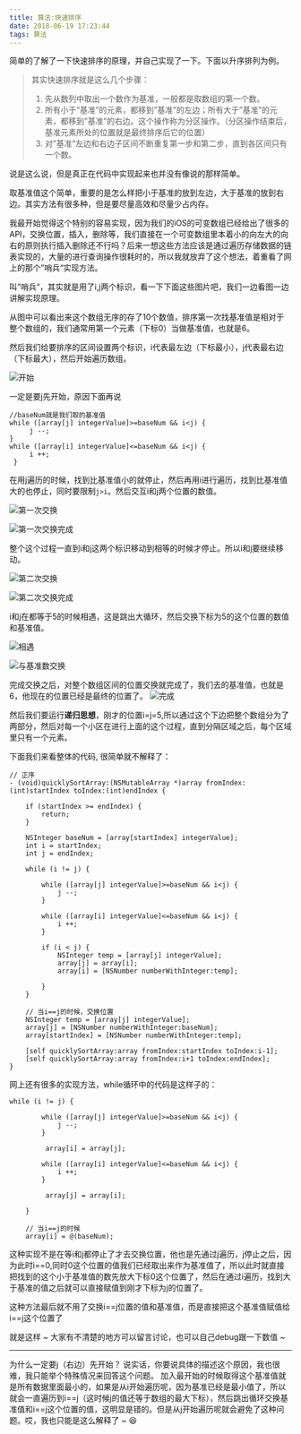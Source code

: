 ```yaml
---
title: 算法:快速排序
date: 2018-06-19 17:23:44
tags: 算法
---
```

简单的了解了一下快速排序的原理，并自己实现了一下。下面以升序排列为例。


>其实快速排序就是这么几个步骤：
>1.  先从数列中取出一个数作为基准，一般都是取数组的第一个数。
>2.  所有小于“基准”的元素，都移到”基准”的左边；所有大于”基准”的元素，都移到”基准”的右边。这个操作称为分区操作。（分区操作结束后，基准元素所处的位置就是最终排序后它的位置）
>3. 对”基准”左边和右边子区间不断重复第一步和第二步，直到各区间只有一个数。


说是这么说，但是真正在代码中实现起来也并没有像说的那样简单。

<!-- more -->

取基准值这个简单，重要的是怎么样把小于基准的放到左边，大于基准的放到右边。其实方法有很多种，但是要尽量高效和尽量少占内存。

我最开始觉得这个特别的容易实现，因为我们的iOS的可变数组已经给出了很多的API，交换位置，插入，删除等，我们直接在一个可变数组里本着小的向左大的向右的原则执行插入删除还不行吗？后来一想这些方法应该是通过遍历存储数据的链表实现的，大量的进行查询操作很耗时的，所以我就放弃了这个想法，着重看了网上的那个”哨兵“实现方法。

叫”哨兵“，其实就是用了i,j两个标识，看一下下面这些图片吧，我们一边看图一边讲解实现原理。

从图中可以看出来这个数组无序的存了10个数值，排序第一次找基准值是相对于整个数组的，我们通常用第一个元素（下标0）当做基准值，也就是6。

然后我们给要排序的区间设置两个标识，i代表最左边（下标最小），j代表最右边（下标最大），然后开始遍历数组。

![开始](https://upload-images.jianshu.io/upload_images/1491333-c78cbd4fc07097d7.png?imageMogr2/auto-orient/strip%7CimageView2/2/w/1240)

一定是要j先开始，原因下面再说

```objc
//baseNum就是我们取的基准值
while ([array[j] integerValue]>=baseNum && i<j) {
     j --;
}
while ([array[i] integerValue]<=baseNum && i<j) {
     i ++;
 }
```
在用j遍历的时候，找到比基准值小的就停止，然后再用i进行遍历，找到比基准值大的也停止，同时要限制`j>i`。然后交互i和j两个位置的数值。

![第一次交换](https://upload-images.jianshu.io/upload_images/1491333-f9b0dcd348e7fe07.png?imageMogr2/auto-orient/strip%7CimageView2/2/w/1240)

![第一次交换完成](https://upload-images.jianshu.io/upload_images/1491333-67c09f496ce68017.png?imageMogr2/auto-orient/strip%7CimageView2/2/w/1240)

整个这个过程一直到i和j这两个标识移动到相等的时候才停止。所以i和j要继续移动。

![第二次交换](https://upload-images.jianshu.io/upload_images/1491333-3ae0016e2d7bafa2.png?imageMogr2/auto-orient/strip%7CimageView2/2/w/1240)

![第二次交换完成](https://upload-images.jianshu.io/upload_images/1491333-5dd589d82ad8a324.png?imageMogr2/auto-orient/strip%7CimageView2/2/w/1240)

i和j在都等于5的时候相遇，这是跳出大循环，然后交换下标为5的这个位置的数值和基准值。

![相遇](https://upload-images.jianshu.io/upload_images/1491333-80a32cac3bb02934.png?imageMogr2/auto-orient/strip%7CimageView2/2/w/1240)

![与基准数交换](https://upload-images.jianshu.io/upload_images/1491333-122fda688e554eb1.png?imageMogr2/auto-orient/strip%7CimageView2/2/w/1240)

完成交换之后，对整个数组区间的位置交换就完成了，我们去的基准值，也就是6，他现在的位置已经是最终的位置了。
![完成](https://upload-images.jianshu.io/upload_images/1491333-3f69746072889560.png?imageMogr2/auto-orient/strip%7CimageView2/2/w/1240)

然后我们要运行**递归思想**，刚才的位置i=j=5,所以通过这个下边把整个数组分为了两部分，然后对每一个小区在进行上面的这个过程，直到分隔区域之后，每个区域里只有一个元素。


下面我们来看整体的代码, 很简单就不解释了：

```objc
// 正序
- (void)quicklySortArray:(NSMutableArray *)array fromIndex:(int)startIndex toIndex:(int)endIndex {
    
    if (startIndex >= endIndex) {
        return;
    }
    
    NSInteger baseNum = [array[startIndex] integerValue];
    int i = startIndex;
    int j = endIndex;
    
    while (i != j) {
        
        while ([array[j] integerValue]>=baseNum && i<j) {
            j --;
        }
        
        while ([array[i] integerValue]<=baseNum && i<j) {
            i ++;
        }
        
        if (i < j) {
            NSInteger temp = [array[j] integerValue];
            array[j] = array[i];
            array[i] = [NSNumber numberWithInteger:temp];
            
        }   
    }
    
    // 当i==j的时候，交换位置
    NSInteger temp = [array[j] integerValue];
    array[j] = [NSNumber numberWithInteger:baseNum];
    array[startIndex] = [NSNumber numberWithInteger:temp];
    
    [self quicklySortArray:array fromIndex:startIndex toIndex:i-1];
    [self quicklySortArray:array fromIndex:i+1 toIndex:endIndex];   
}

```

网上还有很多的实现方法，while循环中的代码是这样子的：

```objc
while (i != j) {
        
        while ([array[j] integerValue]>=baseNum && i<j) {
            j --;
        }
        
         array[i] = array[j];
        
        while ([array[i] integerValue]<=baseNum && i<j) {
            i ++;
        }
        
         array[j] = array[i];
        
    }
    
    // 当i==j的时候
    array[i] = @(baseNum);
```

这种实现不是在等i和j都停止了才去交换位置，他也是先通过j遍历，j停止之后，因为此时i==0,同时0这个位置的值我们已经取出来作为基准值了，所以此时就直接把找到的这个小于基准值的数先放大下标0这个位置了，然后在通过i遍历，找到大于基准的值之后就可以直接赋值到刚才下标为j的位置了。

这种方法最后就不用了交换i==j位置的值和基准值，而是直接把这个基准值赋值给i==j这个位置了

就是这样 ~ 大家有不清楚的地方可以留言讨论，也可以自己debug跟一下数值 ~ 

------
为什么一定要j（右边）先开始？
说实话，你要说具体的描述这个原因，我也很难，我只能举个特殊情况来回答这个问题。
加入最开始的时候取得这个基准值就是所有数据里面最小的，如果是从i开始遍历呢，因为基准已经是最小值了，所以就会一直遍历到i==j（这时候j的值还等于数组的最大下标），然后跳出循环交换基准值和i==j这个位置的值，这明显是错的。但是从j开始遍历呢就会避免了这种问题。哎，我也只能是这么解释了 ~ 😆

